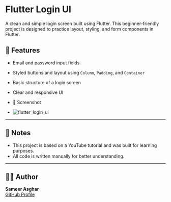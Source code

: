 # Flutter Login UI

A clean and simple login screen built using Flutter. This beginner-friendly project is designed to practice layout, styling, and form components in Flutter.

## 📱 Features

- Email and password input fields
- Styled buttons and layout using `Column`, `Padding`, and `Container`
- Basic structure of a login screen
- Clear and responsive UI

- 📸 Screenshot
- ![flutter_login_ui](https://github.com/user-attachments/assets/067f8b11-99a2-4a14-9320-3e7d52fbf6e6)

---

## 📌 Notes

- This project is based on a YouTube tutorial and was built for learning purposes.
- All code is written manually for better understanding.

---

## 🧑‍💻 Author

**Sameer Asghar**  
[GitHub Profile](https://github.com/SameerAsghar357)

